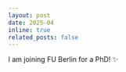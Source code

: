 ```yaml
---
layout: post
date: 2025-04 
inline: true
related_posts: false
---
```


I am joining FU Berlin for a PhD! :sparkles: 
